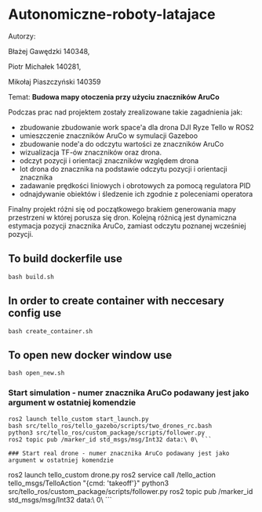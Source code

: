 # Autonomiczne-roboty-latajace

Autorzy:

Błażej Gawędzki 140348,

Piotr Michałek 140281,

Mikołaj Piaszczyński 140359

Temat: **Budowa mapy otoczenia przy użyciu znaczników AruCo**

Podczas prac nad projektem zostały zrealizowane takie zagadnienia jak:
- zbudowanie zbudowanie work space'a dla drona DJI Ryze Tello w ROS2
- umieszczenie znaczników AruCo w symulacji Gazeboo
- zbudowanie node'a do odczytu wartości ze znaczników AruCo
- wizualizacja TF-ów znaczników oraz drona.
- odczyt pozycji i orientacji znaczników względem drona
- lot drona do znacznika na podstawie odczytu pozycji i orientacji znacznika
- zadawanie prędkości liniowych i obrotowych za pomocą regulatora PID
- odnajdywanie obiektów i śledzenie ich zgodnie z poleceniami operatora

Finalny projekt różni się od początkowego brakiem generowania mapy przestrzeni w której porusza się dron. Kolejną różnicą jest dynamiczna estymacja pozycji znacznika AruCo, zamiast odczytu poznanej wcześniej pozycji.

## To build dockerfile use 
```
bash build.sh
```
## In order to create container with neccesary config use
```
bash create_container.sh
```
## To open new docker window use
```
bash open_new.sh
```
### Start simulation - numer znacznika AruCo podawany jest jako argument w ostatniej komendzie
```
ros2 launch tello_custom start_launch.py 
bash src/tello_ros/tello_gazebo/scripts/two_drones_rc.bash 
python3 src/tello_ros/custom_package/scripts/follower.py
ros2 topic pub /marker_id std_msgs/msg/Int32 data:\ 0\ ```

### Start real drone - numer znacznika AruCo podawany jest jako argument w ostatniej komendzie
```
ros2 launch tello_custom drone.py 
ros2 service call /tello_action tello_msgs/TelloAction "{cmd: 'takeoff'}"
python3 src/tello_ros/custom_package/scripts/follower.py
ros2 topic pub /marker_id std_msgs/msg/Int32 data:\ 0\ ```
